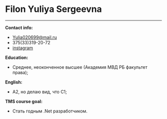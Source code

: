 # Filon Yuliya Sergeevna
***
**Contact info:** 
* Yulia020699@mail.ru
* 375(33)319-20-72
* [instagram](https://www.instagram.com/filonchick/ "ссылка на сайт")

**Education:** 
* Среднее, неоконченное высшее (Академия МВД РБ факультет права);

**English:** 
* A2, но делаю вид, что С1;

**TMS course goal:** 
* Стать годным .Net разработчиком.
